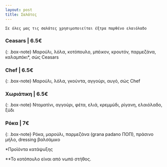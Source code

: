 ```yaml
---
layout: post
title: Σαλάτες
---
```


`Σε όλες μας τις σαλάτες χρησιμοποιείται έξτρα παρθένο ελαιόλαδο`

### Ceasars | 6.5€

{: .box-note}
Μαρούλι, λόλα, κοτόπουλο, μπέικον, κρουτόν, παρμεζάνα, καλαμπόκι*, σώς Ceasars

### Chef | 6.5€

{: .box-note}
Μαρούλι, λόλα, γκούντα, αγγούρι, αυγό, σώς Chef

### Χωριάτικη | 6.5€

{: .box-note}
Ντοματίνι, αγγούρι, φέτα,  ελιά, κρεμμύδι, ρίγανη, ελαιόλαδο, ξύδι

### Ρόκα | 7€

{: .box-note}
Ρόκα, μαρούλι, παρμεζάνα (grana padano ΠΟΠ), πράσινο μήλο, dressing βαλσάμικο


*Προϊόντα κατάψυξης

**Το κοτόπουλο είναι από νωπό στήθος.
